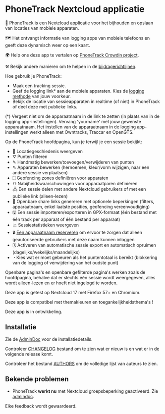# PhoneTrack Nextcloud applicatie

📱 PhoneTrack is een Nextcloud applicatie voor het bijhouden en opslaan van locaties van mobiele apparaten.

🗺 Het ontvangt informatie van logging apps van mobiele telefoons en geeft deze dynamisch weer op een kaart.

🌍 Help ons deze app te vertalen op [PhoneTrack Crowdin project](https://crowdin.com/project/phonetrack).

⚒ Bekijk andere manieren om te helpen in de [bijdragerichtlijnen](https://gitlab.com/eneiluj/phonetrack-oc/blob/master/CONTRIBUTING.md).

Hoe gebruik je PhoneTrack:

- Maak een tracking sessie.
- Geef de logging link\* aan de mobiele apparaten. Kies de [logging methode](https://gitlab.com/eneiluj/phonetrack-oc/wikis/userdoc#logging-methods) van jouw voorkeur.
- Bekijk de locatie van sessieapparaten in realtime (of niet) in PhoneTrack of deel deze met publieke links.

(\*) Vergeet niet om de apparaatnaam in de link te zetten (in plaats van in de logging app-instellingen). Vervang 'yourname' met jouw gewenste apparaatnaam.
Het instellen van de apparaatnaam in de logging app-instellingen werkt alleen met Owntracks, Traccar en OpenGTS.

Op de PhoneTrack hoofdpagina, kun je terwijl je een sessie bekijkt:

- 📍 Locatiegeschiedenis weergeven
- ⛛ Punten filteren
- ✎ Handmatig bewerken/toevoegen/verwijderen van punten
- ✎ Apparaten bewerken (hernoemen, kleur/vorm wijzigen, naar een andere sessie verplaatsen)
- ⛶ Geofencing zones definiëren voor apparaten
- ⚇ Nabijheidswaarschuwingen voor apparaatparen definiëren
- 🖧 Een sessie delen met andere Nextcloud gebruikers of met een publieke link (alleen-lezen)
- 🔗 Openbare share links genereren met optionele beperkingen (filters, apparaatnaam, enkel laatste posities, geofencing vereenvoudiging)
- 🖫 Een sessie importeren/exporteren in GPX-formaat (één bestand met één track per apparaat of één bestand per apparaat)
- 🗠 Sessiestatistieken weergeven
- 🔒 [Een apparaatnaam reserveren](https://gitlab.com/eneiluj/phonetrack-oc/wikis/userdoc#device-name-reservation) om ervoor te zorgen dat alleen geautoriseerde gebruikers met deze naam kunnen inloggen
- 🗓 Activeren van automatische sessie export en automatisch opruimen (dagelijks/wekelijks/maandelijks)
- ◔ Kies wat er moet gebeuren als het puntentotaal is bereikt (blokkering van de logging of verwijdering van het oudste punt)

Openbare pagina's en openbare gefilterde pagina's werken zoals de hoofdpagina, behalve dat er slechts één sessie wordt weergegeven, alles wordt alleen-lezen en er hoeft niet ingelogd te worden.

Deze app is getest op Nextcloud 17 met Firefox 57+ en Chromium.

Deze app is compatibel met themakleuren en toegankelijkheidsthema's !

Deze app is in ontwikkeling.

## Installatie

Zie de [AdminDoc](https://gitlab.com/eneiluj/phonetrack-oc/wikis/admindoc) voor de installatiedetails.

Controleer [CHANGELOG](https://gitlab.com/eneiluj/phonetrack-oc/blob/master/CHANGELOG.md#change-log) bestand om te zien wat er nieuw is en wat er in de volgende release komt.

Controleer het bestand [AUTHORS](https://gitlab.com/eneiluj/phonetrack-oc/blob/master/AUTHORS.md#authors) om de volledige lijst van auteurs te zien.

## Bekende problemen

- PhoneTrack **werkt nu** met Nextcloud groepsbeperking geactiveerd. Zie [admindoc](https://gitlab.com/eneiluj/phonetrack-oc/wikis/admindoc#issue-with-phonetrack-restricted-to-some-groups-in-nextcloud).

Elke feedback wordt gewaardeerd.

